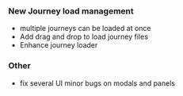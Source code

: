 ### New Journey load management

- multiple journeys can be loaded at once
- Add drag and drop to load journey files
- Enhance journey loader

### Other
- fix several UI minor bugs on modals and panels 
